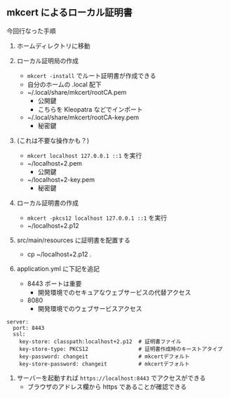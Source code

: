 ## mkcert によるローカル証明書

今回行なった手順

1. ホームディレクトリに移動

1. ローカル証明局の作成
    - `mkcert -install` でルート証明書が作成できる
    - 自分のホームの .local 配下
    - ~/.local/share/mkcert/rootCA.pem
        - 公開鍵
        - こちらを Kleopatra などでインポート
    - ~/.local/share/mkcert/rootCA-key.pem
        - 秘密鍵

1. (これは不要な操作かも？)
    - `mkcert localhost 127.0.0.1 ::1` を実行
    - ~/localhost+2.pem
        - 公開鍵
    - ~/localhost+2-key.pem
        - 秘密鍵

1. ローカル証明書の作成
    - `mkcert -pkcs12 localhost 127.0.0.1 ::1` を実行
    - ~/localhost+2.p12

1. src/main/resources に証明書を配置する
    - cp ~/localhost+2.p12 .

1. application.yml に下記を追記
    - 8443 ポートは重要
        - 開発環境でのセキュアなウェブサービスの代替アクセス
    - 8080
        - 開発環境でのウェブサービスアクセス

```
server:
  port: 8443
  ssl:
    key-store: classpath:localhost+2.p12  # 証明書ファイル
    key-store-type: PKCS12                # 証明書作成時のキーストアタイプ
    key-password: changeit                # mkcertデフォルト
    key-store-password: changeit          # mkcertデフォルト
```

1. サーバーを起動すれば `https://localhost:8443` でアクセスができる
    - ブラウザのアドレス欄から https であることが確認できる

